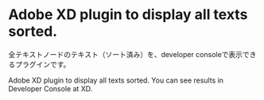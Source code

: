 # Adobe XD plugin to display all texts sorted.

全テキストノードのテキスト（ソート済み）を、developer consoleで表示できるプラグインです。

Adobe XD plugin to display all texts sorted.
You can see results in Developer Console at XD.